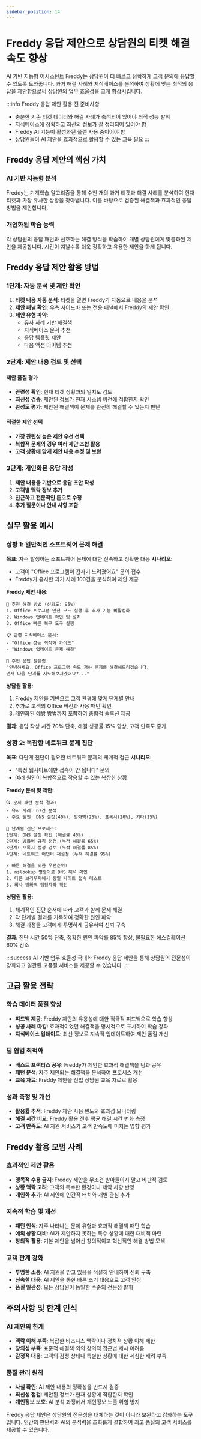 ```yaml
---
sidebar_position: 14
---
```


# Freddy 응답 제안으로 상담원의 티켓 해결 속도 향상

AI 기반 지능형 어시스턴트 Freddy는 상담원이 더 빠르고 정확하게 고객 문의에 응답할 수 있도록 도와줍니다. 과거 해결 사례와 지식베이스를 분석하여 상황에 맞는 최적의 응답을 제안함으로써 상담원의 업무 효율성을 크게 향상시킵니다.

:::info Freddy 응답 제안 활용 전 준비사항
- 충분한 기존 티켓 데이터와 해결 사례가 축적되어 있어야 최적 성능 발휘
- 지식베이스에 정확하고 최신의 정보가 잘 정리되어 있어야 함
- Freddy AI 기능이 활성화된 플랜 사용 중이어야 함
- 상담원들이 AI 제안을 효과적으로 활용할 수 있는 교육 필요
:::

## Freddy 응답 제안의 핵심 가치

### AI 기반 지능형 분석

Freddy는 기계학습 알고리즘을 통해 수천 개의 과거 티켓과 해결 사례를 분석하여 현재 티켓과 가장 유사한 상황을 찾아냅니다. 이를 바탕으로 검증된 해결책과 효과적인 응답 방법을 제안합니다.

### 개인화된 학습 능력

각 상담원의 응답 패턴과 선호하는 해결 방식을 학습하여 개별 상담원에게 맞춤화된 제안을 제공합니다. 시간이 지날수록 더욱 정확하고 유용한 제안을 하게 됩니다.

## Freddy 응답 제안 활용 방법

### 1단계: 자동 분석 및 제안 확인

1. **티켓 내용 자동 분석**: 티켓을 열면 Freddy가 자동으로 내용을 분석
2. **제안 패널 확인**: 우측 사이드바 또는 전용 패널에서 Freddy의 제안 확인
3. **제안 유형 파악**: 
   - 유사 사례 기반 해결책
   - 지식베이스 문서 추천
   - 응답 템플릿 제안
   - 다음 액션 아이템 추천

### 2단계: 제안 내용 검토 및 선택

#### 제안 품질 평가
- **관련성 확인**: 현재 티켓 상황과의 일치도 검토
- **최신성 검증**: 제안된 정보가 현재 시스템 버전에 적합한지 확인
- **완성도 평가**: 제안된 해결책이 문제를 완전히 해결할 수 있는지 판단

#### 적절한 제안 선택
- **가장 관련성 높은 제안 우선 선택**
- **복합적 문제의 경우 여러 제안 조합 활용**
- **고객 상황에 맞게 제안 내용 수정 및 보완**

### 3단계: 개인화된 응답 작성

1. **제안 내용을 기반으로 응답 초안 작성**
2. **고객별 맥락 정보 추가**
3. **친근하고 전문적인 톤으로 수정**
4. **추가 질문이나 안내 사항 포함**

## 실무 활용 예시

### 상황 1: 일반적인 소프트웨어 문제 해결
**목표**: 자주 발생하는 소프트웨어 문제에 대한 신속하고 정확한 대응
**시나리오**:
- 고객이 "Office 프로그램이 갑자기 느려졌어요" 문의 접수
- Freddy가 유사한 과거 사례 100건을 분석하여 제안 제공

**Freddy 제안 내용**:
```
🎯 추천 해결 방법 (신뢰도: 95%)
1. Office 프로그램 안전 모드 실행 후 추가 기능 비활성화
2. Windows 업데이트 확인 및 설치
3. Office 빠른 복구 도구 실행

📋 관련 지식베이스 문서:
- "Office 성능 최적화 가이드"
- "Windows 업데이트 문제 해결"

💬 추천 응답 템플릿:
"안녕하세요. Office 프로그램 속도 저하 문제를 해결해드리겠습니다.
먼저 다음 단계를 시도해보시겠어요?..."
```

**상담원 활용**:
1. Freddy 제안을 기반으로 고객 환경에 맞게 단계별 안내
2. 추가로 고객의 Office 버전과 사용 패턴 확인
3. 개인화된 예방 방법까지 포함하여 종합적 솔루션 제공

**결과**: 응답 작성 시간 70% 단축, 해결 성공률 15% 향상, 고객 만족도 증가

### 상황 2: 복잡한 네트워크 문제 진단
**목표**: 다단계 진단이 필요한 네트워크 문제의 체계적 접근
**시나리오**:
- "특정 웹사이트에만 접속이 안 됩니다" 문의
- 여러 원인이 복합적으로 작용할 수 있는 복잡한 상황

**Freddy 분석 및 제안**:
```
🔍 문제 패턴 분석 결과:
- 유사 사례: 67건 분석
- 주요 원인: DNS 설정(40%), 방화벽(25%), 프록시(20%), 기타(15%)

📝 단계별 진단 프로세스:
1단계: DNS 설정 확인 (해결률 40%)
2단계: 방화벽 규칙 점검 (누적 해결률 65%)
3단계: 프록시 설정 검토 (누적 해결률 85%)
4단계: 네트워크 어댑터 재설정 (누적 해결률 95%)

⚡ 빠른 해결을 위한 우선순위:
1. nslookup 명령어로 DNS 해석 확인
2. 다른 브라우저에서 동일 사이트 접속 테스트
3. 회사 방화벽 담당자와 확인
```

**상담원 활용**:
1. 체계적인 진단 순서에 따라 고객과 함께 문제 해결
2. 각 단계별 결과를 기록하여 정확한 원인 파악
3. 해결 과정을 고객에게 투명하게 공유하여 신뢰 구축

**결과**: 진단 시간 50% 단축, 정확한 원인 파악률 85% 향상, 불필요한 에스컬레이션 60% 감소

:::success AI 기반 업무 효율성 극대화
Freddy 응답 제안을 통해 상담원의 전문성이 강화되고 일관된 고품질 서비스를 제공할 수 있습니다.
:::

## 고급 활용 전략

### 학습 데이터 품질 향상
- **피드백 제공**: Freddy 제안의 유용성에 대한 적극적 피드백으로 학습 향상
- **성공 사례 마킹**: 효과적이었던 해결책을 명시적으로 표시하여 학습 강화
- **지식베이스 업데이트**: 최신 정보로 지속적 업데이트하여 제안 품질 개선

### 팀 협업 최적화
- **베스트 프랙티스 공유**: Freddy가 제안한 효과적 해결책을 팀과 공유
- **패턴 분석**: 자주 제안되는 해결책을 분석하여 프로세스 개선
- **교육 자료**: Freddy 제안을 신입 상담원 교육 자료로 활용

### 성과 측정 및 개선
- **활용률 추적**: Freddy 제안 사용 빈도와 효과성 모니터링
- **해결 시간 비교**: Freddy 활용 전후 평균 해결 시간 변화 측정
- **고객 만족도**: AI 지원 서비스가 고객 만족도에 미치는 영향 평가

## Freddy 활용 모범 사례

### 효과적인 제안 활용
- **맹목적 수용 금지**: Freddy 제안을 무조건 받아들이지 말고 비판적 검토
- **상황 맥락 고려**: 고객의 특수한 환경이나 제약 사항 반영
- **개인화 추가**: AI 제안에 인간적 터치와 개별 관심 추가

### 지속적 학습 및 개선
- **패턴 인식**: 자주 나타나는 문제 유형과 효과적 해결책 패턴 학습
- **예외 상황 대비**: AI가 제안하지 못하는 특수 상황에 대한 대비책 마련
- **창의적 활용**: 기본 제안을 넘어선 창의적이고 혁신적인 해결 방법 모색

### 고객 관계 강화
- **투명한 소통**: AI 지원을 받고 있음을 적절히 안내하여 신뢰 구축
- **신속한 대응**: AI 제안을 통한 빠른 초기 대응으로 고객 안심
- **품질 일관성**: 모든 상담원이 동일한 수준의 전문성 발휘

## 주의사항 및 한계 인식

### AI 제안의 한계
- **맥락 이해 부족**: 복잡한 비즈니스 맥락이나 정치적 상황 이해 제한
- **창의성 부족**: 표준적 해결책 외의 창의적 접근법 제시 어려움
- **감정적 대응**: 고객의 감정 상태나 특별한 상황에 대한 세심한 배려 부족

### 품질 관리 원칙
- **사실 확인**: AI 제안 내용의 정확성을 반드시 검증
- **최신성 점검**: 제안된 정보가 현재 상황에 적합한지 확인
- **개인정보 보호**: AI 분석 과정에서 개인정보 노출 위험 방지

Freddy 응답 제안은 상담원의 전문성을 대체하는 것이 아니라 보완하고 강화하는 도구입니다. 인간의 판단력과 AI의 분석력을 조화롭게 결합하여 최고 품질의 고객 서비스를 제공할 수 있습니다.